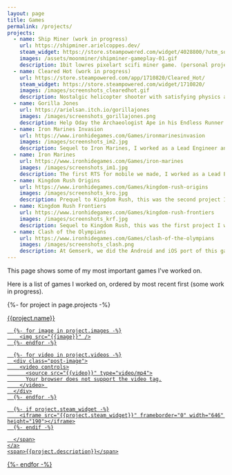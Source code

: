 ```yaml
---
layout: page
title: Games
permalink: /projects/
projects:
  - name: Ship Miner (work in progress)
    url: https://shipminer.arielcoppes.dev/
    steam_widget: https://store.steampowered.com/widget/4028800/?utm_source=personalpage&utm_campaign=announcement
    images: /assets/moonminer/shipminer-gameplay-01.gif
    description: 1bit lowres pixelart scifi miner game. (personal project)
  - name: Cleared Hot (work in progress)
    url: https://store.steampowered.com/app/1710820/Cleared_Hot/
    steam_widget: https://store.steampowered.com/widget/1710820/
    images: /images/screenshots_clearedhot.gif
    description: Nostalgic helicopter shooter with satisfying physics and light tactical elements.
  - name: Gorilla Jones
    url: https://arielsan.itch.io/gorillajones
    images: /images/screenshots_gorillajones.png
    description: Help Oday the Archaeologist Ape in his Endless Runner Adventure
  - name: Iron Marines Invasion
    url: https://www.ironhidegames.com/Games/ironmarinesinvasion
    images: /images/screenshots_im2.jpg
    description: Sequel to Iron Marines, I worked as a Lead Engineer and Team Leader for part of the project. For Android and iOS, available at Google Play and App Store.
  - name: Iron Marines
    url: https://www.ironhidegames.com/Games/iron-marines
    images: /images/screenshots_im1.jpg
    description: The first RTS for mobile we made, I worked as a Lead Engineer here, responsible for all the game Engine made in Unity. For Android and iOS, available at Google Play and App Store.
  - name: Kingdom Rush Origins
    url: https://www.ironhidegames.com/Games/kingdom-rush-origins
    images: /images/screenshots_kro.jpg
    description: Prequel to Kingdom Rush, this was the second project I worked on as Programmer. For Android and iOS, available at Google Play and App Store.
  - name: Kingdom Rush Frontiers
    url: https://www.ironhidegames.com/Games/kingdom-rush-frontiers
    images: /images/screenshots_krf.jpg
    description: Sequel to Kingdom Rush, this was the first project I worked on as Programmer. For Android and iOS, available at Google Play and App Store.
  - name: Clash of the Olympians
    url: https://www.ironhidegames.com/Games/clash-of-the-olympians
    images: /images/screenshots_clash.png
    description: At Gemserk, we did the Android and iOS port of this game for Ironhide Game Studio, available at Google Play and App Store.
---
```


This page shows some of my most important games I've worked on.

Here is a list of games I worked on, ordered by most recent first (some work in progress).

<p>

{%- for project in page.projects -%}
<div class="project">
    <div class="title"><a href="{{project.url}}">{{project.name}}</a></div>
    <a href="{{project.url}}">
      <span>

      {%- for image in project.images -%}
        <img src="{{image}}" />
      {%- endfor -%}

      {%- for video in project.videos -%}
      <div class="post-image">
        <video controls>
          <source src="{{video}}" type="video/mp4">
          Your browser does not support the video tag.
        </video> 
      </div>
      {%- endfor -%}

      {%- if project.steam_widget -%}
        <iframe src="{{project.steam_widget}}" frameborder="0" width="646" height="190"></iframe>
      {%- endif -%}

      </span>
    </a>
    <span>{{project.description}}</span>
</div>
{%- endfor -%}

</p>